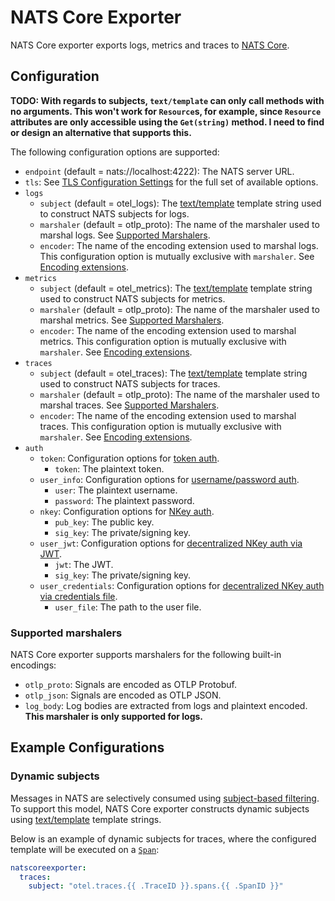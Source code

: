 # NATS Core Exporter

<!-- status autogenerated section -->
<!-- end autogenerated section -->

NATS Core exporter exports logs, metrics and traces to [NATS Core](https://docs.nats.io/).

## Configuration

**TODO: With regards to subjects, `text/template` can only call methods with no arguments. This won't work for `Resource`s, for example, since `Resource` attributes are only accessible using the `Get(string)` method. I need to find or design an alternative that supports this.**

The following configuration options are supported:

- `endpoint` (default = nats://localhost:4222): The NATS server URL.
- `tls`: See [TLS Configuration Settings](https://github.com/open-telemetry/opentelemetry-collector/blob/main/config/configtls/README.md) for the full set of available options.
- `logs`
  - `subject` (default = otel_logs): The [text/template](https://pkg.go.dev/text/template) template string used to construct NATS subjects for logs.
  - `marshaler` (default = otlp_proto): The name of the marshaler used to marshal logs. See [Supported Marshalers](#supported-marshalers).
  - `encoder`: The name of the encoding extension used to marshal logs. This configuration option is mutually exclusive with `marshaler`. See [Encoding extensions](https://github.com/open-telemetry/opentelemetry-collector-contrib/blob/main/extension/encoding/README.md).
- `metrics`
  - `subject` (default = otel_metrics): The [text/template](https://pkg.go.dev/text/template) template string used to construct NATS subjects for metrics.
  - `marshaler` (default = otlp_proto): The name of the marshaler used to marshal metrics. See [Supported Marshalers](#supported-marshalers).
  - `encoder`: The name of the encoding extension used to marshal metrics. This configuration option is mutually exclusive with `marshaler`. See [Encoding extensions](https://github.com/open-telemetry/opentelemetry-collector-contrib/blob/main/extension/encoding/README.md).
- `traces`
  - `subject` (default = otel_traces): The [text/template](https://pkg.go.dev/text/template) template string used to construct NATS subjects for traces.
  - `marshaler` (default = otlp_proto): The name of the marshaler used to marshal traces. See [Supported Marshalers](#supported-marshalers).
  - `encoder`: The name of the encoding extension used to marshal traces. This configuration option is mutually exclusive with `marshaler`. See [Encoding extensions](https://github.com/open-telemetry/opentelemetry-collector-contrib/blob/main/extension/encoding/README.md).
- `auth`
  - `token`: Configuration options for [token auth](https://docs.nats.io/running-a-nats-service/configuration/securing_nats/auth_intro/tokens).
    - `token`: The plaintext token.
  - `user_info`: Configuration options for [username/password auth](https://docs.nats.io/running-a-nats-service/configuration/securing_nats/auth_intro/username_password).
    - `user`: The plaintext username.
    - `password`: The plaintext password.
  - `nkey`: Configuration options for [NKey auth](https://docs.nats.io/running-a-nats-service/configuration/securing_nats/auth_intro/nkey_auth).
    - `pub_key`: The public key.
    - `sig_key`: The private/signing key.
  - `user_jwt`: Configuration options for [decentralized NKey auth via JWT](https://docs.nats.io/running-a-nats-service/configuration/securing_nats/auth_intro/jwt).
    - `jwt`: The JWT.
    - `sig_key`: The private/signing key.
  - `user_credentials`: Configuration options for [decentralized NKey auth via credentials file](https://docs.nats.io/using-nats/developer/connecting/creds).
    - `user_file`: The path to the user file.

### Supported marshalers

NATS Core exporter supports marshalers for the following built-in encodings:

- `otlp_proto`: Signals are encoded as OTLP Protobuf.
- `otlp_json`: Signals are encoded as OTLP JSON.
- `log_body`: Log bodies are extracted from logs and plaintext encoded. **This marshaler is only supported for logs.**

## Example Configurations

### Dynamic subjects

Messages in NATS are selectively consumed using [subject-based filtering](https://docs.nats.io/nats-concepts/subjects#subject-based-filtering-and-security). To support this model, NATS Core exporter constructs dynamic subjects using [text/template](https://pkg.go.dev/text/template) template strings.

Below is an example of dynamic subjects for traces, where the configured template will be executed on a [`Span`](https://pkg.go.dev/go.opentelemetry.io/collector/pdata/internal/data/protogen/trace/v1#Span):

```yaml
natscoreexporter:
  traces:
    subject: "otel.traces.{{ .TraceID }}.spans.{{ .SpanID }}"
```
